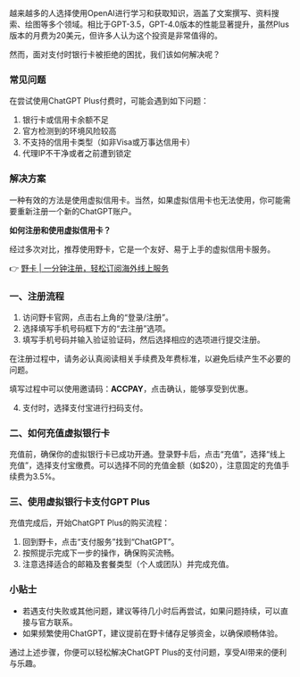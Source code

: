 越来越多的人选择使用OpenAI进行学习和获取知识，涵盖了文案撰写、资料搜索、绘图等多个领域。相比于GPT-3.5，GPT-4.0版本的性能显著提升，虽然Plus版本的月费为20美元，但许多人认为这个投资是非常值得的。

然而，面对支付时银行卡被拒绝的困扰，我们该如何解决呢？

### 常见问题

在尝试使用ChatGPT Plus付费时，可能会遇到如下问题：

1. 银行卡或信用卡余额不足
2. 官方检测到的环境风险较高
3. 不支持的信用卡类型（如非Visa或万事达信用卡）
4. 代理IP不干净或者之前遭到锁定

### 解决方案

一种有效的方法是使用虚拟信用卡。当然，如果虚拟信用卡也无法使用，你可能需要重新注册一个新的ChatGPT账户。

**如何注册和使用虚拟信用卡？**

经过多次对比，推荐使用野卡，它是一个友好、易于上手的虚拟信用卡服务。

👉 [野卡 | 一分钟注册，轻松订阅海外线上服务](https://bit.ly/bewildcard)

### 一、注册流程

1. 访问野卡官网，点击右上角的“登录/注册”。
2. 选择填写手机号码框下方的“去注册”选项。
3. 填写手机号码并输入验证验证码，然后选择相应的选项进行提交注册。

在注册过程中，请务必认真阅读相关手续费及年费标准，以避免后续产生不必要的问题。

填写过程中可以使用邀请码：**ACCPAY**，点击确认，能够享受到优惠。

4. 支付时，选择支付宝进行扫码支付。

### 二、如何充值虚拟银行卡

充值前，确保你的虚拟银行卡已成功开通。登录野卡后，点击“充值”，选择“线上充值”，选择支付宝缴费。可以选择不同的充值金额（如$20），注意固定的充值手续费为3.5%。

### 三、使用虚拟银行卡支付GPT Plus

充值完成后，开始ChatGPT Plus的购买流程：

1. 回到野卡，点击“支付服务”找到“ChatGPT”。
2. 按照提示完成下一步的操作，确保购买流畅。
3. 注意选择适合的邮箱及套餐类型（个人或团队）并完成充值。

### 小贴士

- 若遇支付失败或其他问题，建议等待几小时后再尝试，如果问题持续，可以直接与官方联系。
- 如果频繁使用ChatGPT，建议提前在野卡储存足够资金，以确保顺畅体验。

通过上述步骤，你便可以轻松解决ChatGPT Plus的支付问题，享受AI带来的便利与乐趣。